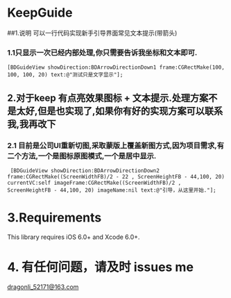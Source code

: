 #  KeepGuide   


##1.说明 可以一行代码实现新手引导界面常见文本提示(带箭头)

### 1.1只显示一次已经内部处理,你只需要告诉我坐标和文本即可.

```
[BDGuideView showDirection:BDArrowDirectionDown1 frame:CGRectMake(100, 100, 100, 20) text:@"测试只是文字显示"];

```
## 2.对于keep 有点亮效果图标 + 文本提示.处理方案不是太好,但是也实现了,如果你有好的实现方案可以联系我,我再改下

### 2.1 目前是公司UI重新切图,采取蒙版上覆盖新图方式,因为项目需求,有二个方法,一个是图标原图模式,一个是居中显示.

```
 [BDGuideView showDirection:BDArrowDirectionDown2 frame:CGRectMake((ScreenWidthFB)/2 - 22 , ScreenHeightFB - 44,100, 20) currentVC:self imageFrame:CGRectMake((ScreenWidthFB)/2 , ScreenHeightFB - 44,100, 20) imageName:nil text:@"引导，从这里开始."];

```


# 3.Requirements

This library requires iOS 6.0+ and Xcode 6.0+.

# 4. 有任何问题，请及时 issues me

<dragonli_52171@163.com>
